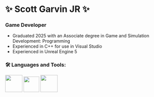 # ✨ Scott Garvin JR ✨

### **Game Developer**

- Graduated 2025 with an Associate degree in Game and Simulation Development: Programming  
- Experienced in C++ for use in Visual Studio  
- Experienced in Unreal Engine 5  


### **🛠️ Languages and Tools:**  

<img src="https://github.com/user-attachments/assets/f7394ff0-6fdc-4755-8b7a-c7b3584d4a8f" width="55" height="55"> <img src="https://github.com/user-attachments/assets/436a0051-8735-4992-9660-e2a874863df9" width="50" height="50">  <img src="https://github.com/user-attachments/assets/7c8abe2e-b8cc-4bf7-8b8d-0b61eda2a06c" width="55" height="55">
